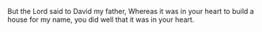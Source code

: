 But the Lord said to David my father, Whereas it was in your heart to build a house for my name, you did well that it was in your heart.
